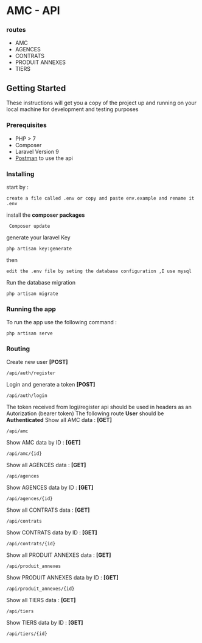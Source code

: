 # AMC - API

### routes
  * AMC
  * AGENCES
  * CONTRATS
  * PRODUIT ANNEXES
  * TIERS
  
## Getting Started
These instructions will get you a copy of the project up and running on your local machine for development and testing purposes
### Prerequisites
* PHP > 7
* Composer
* Laravel Version 9
* [Postman](https://www.getpostman.com/) to use the api
### Installing
start by :
```
create a file called .env or copy and paste env.example and rename it .env
```
install the **composer packages**
```
 Composer update
```
generate your laravel Key
```
php artisan key:generate
```
then
```
edit the .env file by seting the database configuration ,I use mysql
```
Run the database migration
```
php artisan migrate
```
### Running the app
To run the app use the following command :
```
php artisan serve
```
### Routing
Create new user **[POST]**
```
/api/auth/register
```
Login and generate a token **[POST]**
```
/api/auth/login
```
The token received from logi/register api should be used in headers as an Autorization (bearer token)
The following route **User** should be **Authenticated**
Show all AMC data : **[GET]**
```
/api/amc
```
Show AMC data by ID : **[GET]**
```
/api/amc/{id}
```
Show all AGENCES data : **[GET]**
```
/api/agences
```
Show AGENCES data by ID : **[GET]**
```
/api/agences/{id}
```
Show all CONTRATS data : **[GET]**
```
/api/contrats
```
Show CONTRATS data by ID : **[GET]**
```
/api/contrats/{id}
```
Show all PRODUIT ANNEXES data : **[GET]**
```
/api/produit_annexes
```
Show PRODUIT ANNEXES data by ID : **[GET]**
```
/api/produit_annexes/{id}
```
Show all TIERS data : **[GET]**
```
/api/tiers
```
Show TIERS data by ID : **[GET]**
```
/api/tiers/{id}
```
